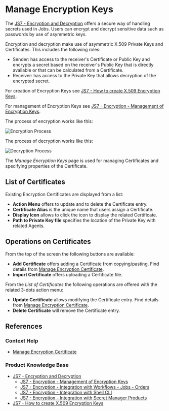 # Manage Encryption Keys

The [JS7 - Encryption and Decryption](https://kb.sos-berlin.com/display/JS7/JS7+-+Encryption+and+Decryption) offers a secure way of handling secrets used in Jobs. Users can encrypt and decrypt sensitive data such as passwords by use of asymmetric keys.

Encryption and decryption make use of asymmetric X.509 Private Keys and Certificates. This includes the following roles:

- Sender: has access to the receiver's Certificate or Public Key and encrypts a secret based on the receiver's Public Key that is directly available or that can be calculated from a Certificate.
- Receiver: has access to the Private Key that allows decryption of the encrypted secret.

For creation of Encryption Keys see [JS7 - How to create X.509 Encryption Keys](https://kb.sos-berlin.com/display/JS7/JS7+-+How+to+create+X.509+Encryption+Keys).

For management of Encryption Keys see [JS7 - Encryption - Management of Encryption Keys](https://kb.sos-berlin.com/display/JS7/JS7+-+Encryption+-+Management+of+Encryption+Keys).

The process of encryption works like this:

![Encryption Process](encryption-process.png)

The process of decryption works like this:

![Decryption Process](decryption-process.png)

The *Manage Encryption Keys* page is used for managing Certificates and specifying properties of the Certificate.

## List of Certificates

Existing Encryption Certificates are displayed from a list:

- **Action Menu** offers to update and to delete the Certificate entry.
- **Certificate Alias** is the unique name that users assign a Certificate.
- **Display Icon** allows to click the icon to display the related Certificate.
- **Path to Private Key file** specifies the location of the Private Key with related Agents.

## Operations on Certificates

From the top of the screen the following buttons are available:

- **Add Certificate** offers adding a Certificate from copying/pasting. Find details from [Manage Encryption Certificate](/encryption-manage-certificate).
- **Import Certificate** offers uploading a Certificate file.

From the *List of Certificates* the following operations are offered with the related 3-dots action menu:

- **Update Certificate** allows modifying the Certificate entry. Find details from [Manage Encryption Certificate](/encryption-manage-certificate).
- **Delete Certificate** will remove the Certificate entry.

## References

### Context Help

- [Manage Encryption Certificate](/encryption-manage-certificate)

### Product Knowledge Base

- [JS7 - Encryption and Decryption](https://kb.sos-berlin.com/display/JS7/JS7+-+Encryption+and+Decryption)
  - [JS7 - Encryption - Management of Encryption Keys](https://kb.sos-berlin.com/display/JS7/JS7+-+Encryption+-+Management+of+Encryption+Keys)
  - [JS7 - Encryption - Integration with Workflows - Jobs - Orders](https://kb.sos-berlin.com/display/JS7/JS7+-+Encryption+-+Integration+with+Workflows+-+Jobs+-+Orders)
  - [JS7 - Encryption - Integration with Shell CLI](https://kb.sos-berlin.com/display/JS7/JS7+-+Encryption+-+Integration+with+Shell+CLI)
  - [JS7 - Encryption - Integration with Secret Manager Products](https://kb.sos-berlin.com/display/JS7/JS7+-+Encryption+-+Integration+with+Secret+Manager+Products)
- [JS7 - How to create X.509 Encryption Keys](https://kb.sos-berlin.com/display/JS7/JS7+-+How+to+create+X.509+Encryption+Keys)

